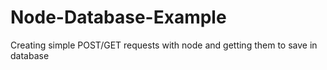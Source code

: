 # Node-Database-Example
Creating simple POST/GET requests with node and getting them to save in database
